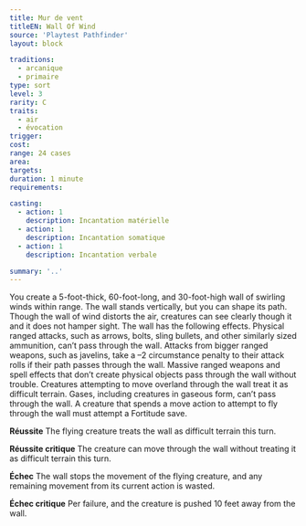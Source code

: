 ```yaml
---
title: Mur de vent
titleEN: Wall Of Wind
source: 'Playtest Pathfinder'
layout: block

traditions:
  - arcanique
  - primaire
type: sort
level: 3
rarity: C
traits:
  - air
  - évocation
trigger: 
cost: 
range: 24 cases
area: 
targets: 
duration: 1 minute
requirements: 

casting:
  - action: 1
    description: Incantation matérielle
  - action: 1
    description: Incantation somatique
  - action: 1
    description: Incantation verbale

summary: '..'
---
```

You create a 5-foot-thick, 60-foot-long, and 30-foot-high wall of swirling winds within range. The wall stands vertically, but you can shape its path. Though the wall of wind distorts the air, creatures can see clearly though it and it does not hamper sight. The wall has the following effects. Physical ranged attacks, such as arrows, bolts, sling bullets, and other similarly sized ammunition, can’t pass through the wall. Attacks from bigger ranged weapons, such as javelins, take a –2 circumstance penalty to their attack rolls if their path passes through the wall. Massive ranged weapons and spell effects that don’t create physical objects pass through the wall without trouble. Creatures attempting to move overland through the wall treat it as difficult terrain. Gases, including creatures in gaseous form, can’t pass through the wall. A creature that spends a move action to attempt to fly through the wall must attempt a Fortitude save.

**Réussite** The flying creature treats the wall as difficult terrain this turn.

**Réussite critique** The creature can move through the wall without treating it as difficult terrain this turn.

**Échec** The wall stops the movement of the flying creature, and any remaining movement from its current action is wasted.

**Échec critique** Per failure, and the creature is pushed 10 feet away from the wall.